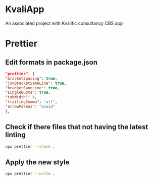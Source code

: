 # KvaliApp

An associated project with Kvalific consultancy
CBS app

# Prettier

## Edit formats in package.json

```json
"prettier": {
"bracketSpacing": true,
"jsxBracketSameLine": true,
"bracketSameLine": true,
"singleQuote": true,
"tabWidth": 4,
"trailingComma": "all",
"arrowParens": "avoid"
},
```

## Check if there files that not having the latest linting

```zsh
npx prettier --check .
```

## Apply the new style

```zsh
npx prettier --write .
```
